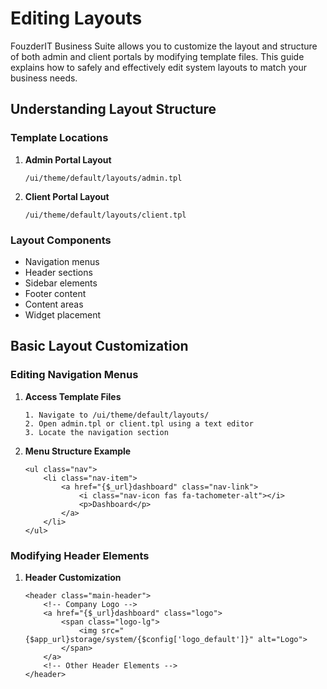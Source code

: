 # Editing Layouts

FouzderIT Business Suite allows you to customize the layout and structure of both admin and client portals by modifying template files. This guide explains how to safely and effectively edit system layouts to match your business needs.

## Understanding Layout Structure

### Template Locations

1.  **Admin Portal Layout**
    
        /ui/theme/default/layouts/admin.tpl
        
    
2.  **Client Portal Layout**
    
        /ui/theme/default/layouts/client.tpl
        
    

### Layout Components

-   Navigation menus
-   Header sections
-   Sidebar elements
-   Footer content
-   Content areas
-   Widget placement

## Basic Layout Customization

### Editing Navigation Menus

1.  **Access Template Files**
    
        1. Navigate to /ui/theme/default/layouts/
        2. Open admin.tpl or client.tpl using a text editor
        3. Locate the navigation section
        
    
2.  **Menu Structure Example**
    
        <ul class="nav">
            <li class="nav-item">
                <a href="{$_url}dashboard" class="nav-link">
                    <i class="nav-icon fas fa-tachometer-alt"></i>
                    <p>Dashboard</p>
                </a>
            </li>
        </ul>
        
    

### Modifying Header Elements

1.  **Header Customization**
    
        <header class="main-header">
            <!-- Company Logo -->
            <a href="{$_url}dashboard" class="logo">
                <span class="logo-lg">
                    <img src="{$app_url}storage/system/{$config['logo_default']}" alt="Logo">
                </span>
            </a>
            <!-- Other Header Elements -->
        </header>